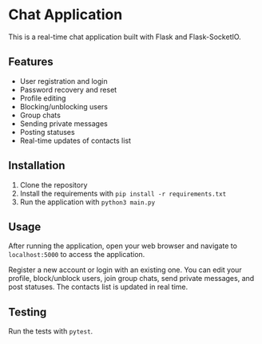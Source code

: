 # Chat Application

This is a real-time chat application built with Flask and Flask-SocketIO.

## Features

- User registration and login
- Password recovery and reset
- Profile editing
- Blocking/unblocking users
- Group chats
- Sending private messages
- Posting statuses
- Real-time updates of contacts list

## Installation

1. Clone the repository
2. Install the requirements with `pip install -r requirements.txt`
3. Run the application with `python3 main.py`

## Usage

After running the application, open your web browser and navigate to `localhost:5000` to access the application.

Register a new account or login with an existing one. You can edit your profile, block/unblock users, join group chats, send private messages, and post statuses. The contacts list is updated in real time.

## Testing

Run the tests with `pytest`.
